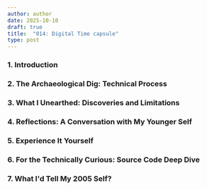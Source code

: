 ```yaml
---
author: author
date: 2025-10-10
draft: true
title:  "014: Digital Time capsule"
type: post
---
```


### 1. Introduction


### 2. The Archaeological Dig: Technical Process


### 3. What I Unearthed: Discoveries and Limitations


### 4. Reflections: A Conversation with My Younger Self



### 5. Experience It Yourself


### 6. For the Technically Curious: Source Code Deep Dive


### 7. What I'd Tell My 2005 Self?
